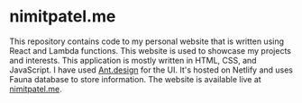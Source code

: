 # nimitpatel.me
This repository contains code to my personal website that is written using React and Lambda functions. This website is used to showcase my projects and interests. This application is mostly written in HTML, CSS, and JavaScript. I have used [Ant.design](https://ant.design/) for the UI. It's hosted on Netlify and uses Fauna database to store information. The website is available live at [nimitpatel.me](https://nimitpatel.me).